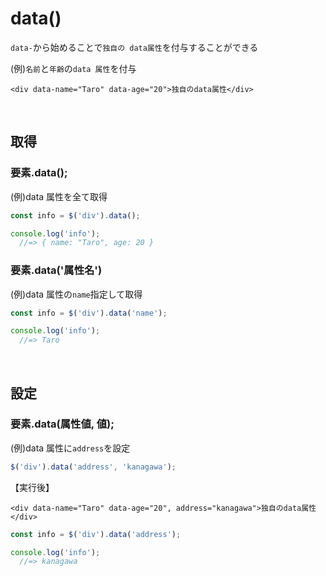 # data()
`data-`から始めることで`独自の data属性`を付与することができる
  
(例)`名前`と`年齢`の`data 属性`を付与
```erb
<div data-name="Taro" data-age="20">独自のdata属性</div>
```
  
<br>

## 取得
  
### 要素.data();
  
(例)data 属性を全て取得
```js
const info = $('div').data();

console.log('info');
  //=> { name: "Taro", age: 20 }
```
  
### 要素.data('属性名')
  
(例)data 属性の`name`指定して取得
```js
const info = $('div').data('name');

console.log('info');
  //=> Taro
```
  
<br>

## 設定
  
### 要素.data(属性値, 値);
  
(例)data 属性に`address`を設定
```js
$('div').data('address', 'kanagawa');
```
【実行後】
```erb
<div data-name="Taro" data-age="20", address="kanagawa">独自のdata属性</div>
```
  
```js
const info = $('div').data('address');

console.log('info');
  //=> kanagawa
```


